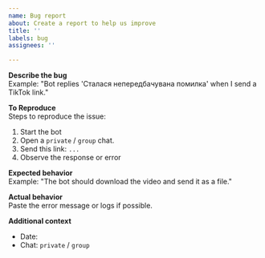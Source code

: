 ```yaml
---
name: Bug report
about: Create a report to help us improve
title: ''
labels: bug
assignees: ''

---
```


**Describe the bug**  
Example: "Bot replies 'Сталася непередбачувана помилка' when I send a TikTok link."

**To Reproduce**  
Steps to reproduce the issue:
1. Start the bot  
3. Open a `private` / `group` chat.
2. Send this link: `...`  
3. Observe the response or error  

**Expected behavior**  
Example: "The bot should download the video and send it as a file."

**Actual behavior**  
Paste the error message or logs if possible.  

**Additional context**
- Date:
- Chat: `private` / `group`
